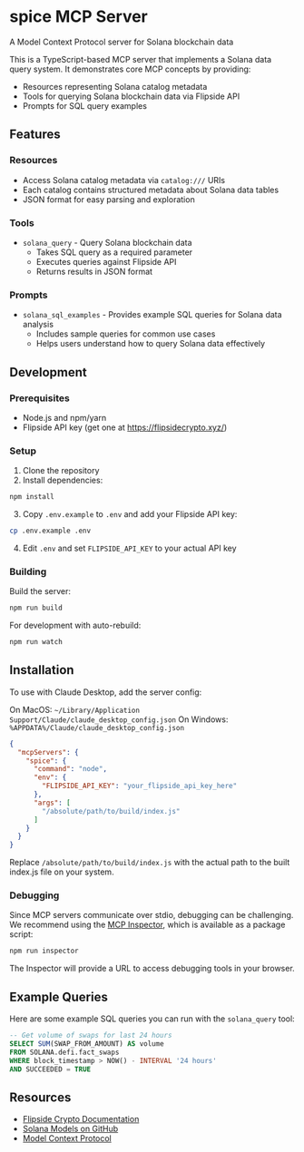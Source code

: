 # spice MCP Server

A Model Context Protocol server for Solana blockchain data

This is a TypeScript-based MCP server that implements a Solana data query system. It demonstrates core MCP concepts by providing:

- Resources representing Solana catalog metadata
- Tools for querying Solana blockchain data via Flipside API
- Prompts for SQL query examples

## Features

### Resources
- Access Solana catalog metadata via `catalog:///` URIs
- Each catalog contains structured metadata about Solana data tables
- JSON format for easy parsing and exploration

### Tools
- `solana_query` - Query Solana blockchain data
  - Takes SQL query as a required parameter
  - Executes queries against Flipside API
  - Returns results in JSON format

### Prompts
- `solana_sql_examples` - Provides example SQL queries for Solana data analysis
  - Includes sample queries for common use cases
  - Helps users understand how to query Solana data effectively

## Development

### Prerequisites
- Node.js and npm/yarn
- Flipside API key (get one at https://flipsidecrypto.xyz/)

### Setup
1. Clone the repository
2. Install dependencies:
```bash
npm install
```
3. Copy `.env.example` to `.env` and add your Flipside API key:
```bash
cp .env.example .env
```
4. Edit `.env` and set `FLIPSIDE_API_KEY` to your actual API key

### Building
Build the server:
```bash
npm run build
```

For development with auto-rebuild:
```bash
npm run watch
```

## Installation

To use with Claude Desktop, add the server config:

On MacOS: `~/Library/Application Support/Claude/claude_desktop_config.json`
On Windows: `%APPDATA%/Claude/claude_desktop_config.json`

```json
{
  "mcpServers": {
    "spice": {
      "command": "node",
      "env": {
        "FLIPSIDE_API_KEY": "your_flipside_api_key_here"
      },
      "args": [
        "/absolute/path/to/build/index.js"
      ]
    }
  }
}
```

Replace `/absolute/path/to/build/index.js` with the actual path to the built index.js file on your system.

### Debugging

Since MCP servers communicate over stdio, debugging can be challenging. We recommend using the [MCP Inspector](https://github.com/modelcontextprotocol/inspector), which is available as a package script:

```bash
npm run inspector
```

The Inspector will provide a URL to access debugging tools in your browser.

## Example Queries

Here are some example SQL queries you can run with the `solana_query` tool:

```sql
-- Get volume of swaps for last 24 hours
SELECT SUM(SWAP_FROM_AMOUNT) AS volume 
FROM SOLANA.defi.fact_swaps 
WHERE block_timestamp > NOW() - INTERVAL '24 hours' 
AND SUCCEEDED = TRUE
```

## Resources

- [Flipside Crypto Documentation](https://docs.flipsidecrypto.com/)
- [Solana Models on GitHub](https://github.com/FlipsideCrypto/solana-models)
- [Model Context Protocol](https://modelcontextprotocol.ai/)
